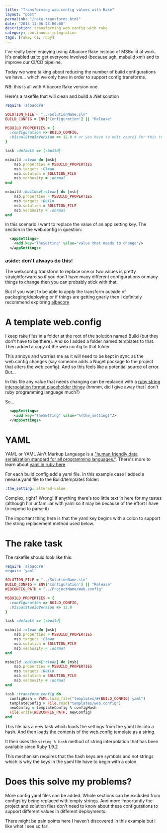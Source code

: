 ```yaml
--- 
title: "Transforming web.config values with Rake" 
layout: "post" 
permalink: "/rake-transforms.html" 
date: "2014-11-06 23:00:00"
description: transforming web.config with rake
category: continuous-integration
tags: [rake, CI, ruby]
---
```


I've really been enjoying using Albacore Rake instead of MSBuild at work. It's enabled us to get everyone involved (because ugh, msbuild xml) and to improve our CI/CD pipeline.

Today we were talking about reducing the number of build configurations we have... which we only have in order to support config transforms.

<!--more-->

NB: this is all with Albacore Rake version one.

Here's a rakefile that will clean and build a .Net solution

```ruby 
require 'albacore'

SOLUTION_FILE = "../SolutionName.sln"
BUILD_CONFIG = ENV['Configuration'] || "Release"

MSBUILD_PROPERTIES = {
  :configuration => BUILD_CONFIG,
  :VisualStudioVersion => 12.0 # or you have to edit csproj for this to work
}

task :default => [:build]

msbuild :clean do |msb|
    msb.properties = MSBUILD_PROPERTIES
    msb.targets :Clean
    msb.solution = SOLUTION_FILE
    msb.verbosity = :normal
end

msbuild :build=>[:clean] do |msb|
    msb.properties = MSBUILD_PROPERTIES
    msb.targets :Build
    msb.solution = SOLUTION_FILE
    msb.verbosity = :normal
end
```

In this scenario I want to replace the value of an app setting key. The section in the web.config in question:

```xml 
  <appSettings>
    <add key="TheSetting" value="value that needs to change"/>
  </appSettings>
```

### aside: don't always do this!

The web.config transform to replace one or two values is pretty straightforward so if you don't have many different configurations or many things to change then you can probably stick with that. 

But if you want to be able to apply the transform outside of packaging/deploying or if things are getting gnarly then I definitely recommend exploring [albacore](https://github.com/Albacore/albacore)

# A template web.config
I keep rake files in a folder at the root of the solution named Build (but they don't have to be there). And so I added a folder named templates to that. Then added a copy of the web.config to that folder.

This annoys and worries me as it will need to be kept in sync as the web.config changes (say someone adds a Nuget package to the project that alters the web.config). And so this feels like a potential source of error. But...

In this file any value that needs changing can be replaced with a [ruby string interpolation format placeholder thingy](http://blog.revathskumar.com/2013/01/ruby-multiple-string-substitution-in-string-template.html) (hmmm, did I give away that I don't ruby programming language much?)

So...

```xml 
  <appSettings>
    <add key="TheSetting" value="%{the_setting}"/>
  </appSettings>
```

# YAML

YAML or YAML Ain't Markup Language is a ["human friendly data serialization
  standard for all programming languages."](http://www.yaml.org/). There's more to learn about [yaml in ruby here](http://yaml4r.sourceforge.net/doc/)

For each build config add a yaml file. In this example case I added a release.yaml file to the Build/templates folder:

```yaml 
:the_setting: altered-value
```

Complex, right? Wrong! If anything there's too little text in here for my tastes (although I'm unfamiliar with yaml so it may be because of the effort I have to expend to parse it)

The important thing here is that the yaml key begins with a colon to support the string replacement method used below.

# The rake task

The rakefile should look like this:

```ruby 
require 'albacore'
require 'yaml'

SOLUTION_FILE = "../SolutionName.sln"
BUILD_CONFIG = ENV['Configuration'] || "Release"
WEBCONFIG_PATH = "../ProjectName/Web.config"

MSBUILD_PROPERTIES = {
  :configuration => BUILD_CONFIG,
  :VisualStudioVersion => 12.0
}

task :default => [:build]

msbuild :clean do |msb|
    msb.properties = MSBUILD_PROPERTIES
    msb.targets :Clean
    msb.solution = SOLUTION_FILE
    msb.verbosity = :normal
end

msbuild :build=>[:clean] do |msb|
    msb.properties = MSBUILD_PROPERTIES
    msb.targets :Build
    msb.solution = SOLUTION_FILE
    msb.verbosity = :normal
end

task :transform_config do 
  configHash = YAML.load_file("templates/#{BUILD_CONFIG}.yaml")
  templateConfig = File.read("templates/web.config") 
  newConfig = templateConfig % configHash
  File.write(WEBCONFIG_PATH, newConfig)
end
```

This file has a new task which loads the settings from the yaml file into a hash. And then loads the contents of the web.config template as a string.

It then uses the `string % hash` method of string interpolation that has been available since Ruby 1.9.2

This mechanism requires that the hash keys are symbols and not strings which is why the keys in the yaml file have to begin with a colon.

# Does this solve my problems?

More config yaml files can be added. Whole sections can be excluded from configs by being replaced with empty strings. And more importantly the project and solution files don't need to know about these configurations to support different values in different deployments.

There might be pain points here I haven't discovered in this example but I like what I see so far!
 
